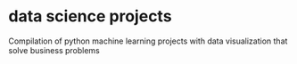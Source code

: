 # data science projects
Compilation of python machine learning projects with data visualization that solve business problems
